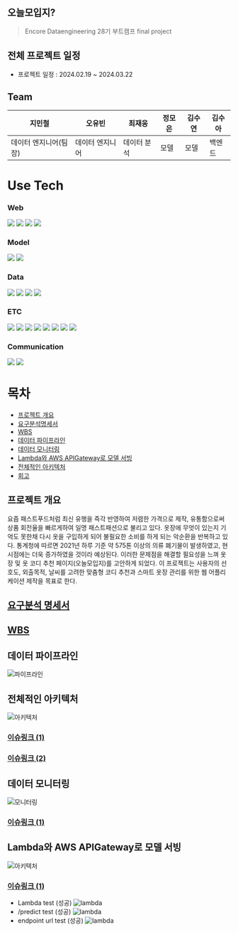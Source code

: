 ## 오늘모입지?
> Encore Dataengineering 28기 부트캠프 final project
> 
## 전체 프로젝트 일정
* 프로젝트 일정 : 2024.02.19 ~ 2024.03.22
  
## Team
|지민철|오유빈|최재웅|정모은|김수연|김수아|
|-----|-----|-----|-----|-----|-----|
|데이터 엔지니어(팀장)|데이터 엔지니어|데이터 분석|모델|모델|백엔드|

# Use Tech
### Web
<!-- <div align=center>  -->
<img src="https://img.shields.io/badge/springboot-6DB33F?style=for-the-badge&logo=springboot&logoColor=white"> <img src="https://img.shields.io/badge/css-1572B6?style=for-the-badge&logo=css3&logoColor=white"> <img src="https://img.shields.io/badge/html5-E34F26?style=for-the-badge&logo=html5&logoColor=white"> <img src="https://img.shields.io/badge/javascript-F7DF1E?style=for-the-badge&logo=javascript&logoColor=black">
<!-- </div> -->

### Model
<!-- <div align=center> -->
<img src="https://img.shields.io/badge/googlecolab-F9AB00?style=for-the-badge&logo=googlecolab&logoColor=black"> <img src="https://img.shields.io/badge/aws rekognition-569A31?style=for-the-badge&logo=&logoColor=black">
<!-- </div> -->

### Data
<!-- <div align=center> -->
<img src="https://img.shields.io/badge/amazons3-569A31?style=for-the-badge&logo=amazons3&logoColor=black"> <img src="https://img.shields.io/badge/airflow-017CEE?style=for-the-badge&logo=apacheairflow&logoColor=black"> <img src="https://img.shields.io/badge/mariadb-003545?style=for-the-badge&logo=mariadb&logoColor=black"> <img src="https://img.shields.io/badge/selenium-43B02A?style=for-the-badge&logo=selenium&logoColor=black">
<!-- </div> -->

### ETC
<!-- <div align=center> -->
<img src="https://img.shields.io/badge/linux-FCC624?style=for-the-badge&logo=linux&logoColor=black"> <img src="https://img.shields.io/badge/ec2-FF9900?style=for-the-badge&logo=amazonec2&logoColor=black"> <img src="https://img.shields.io/badge/apigateway-FF4F8B?style=for-the-badge&logo=amazonapigateway&logoColor=black"> <img src="https://img.shields.io/badge/lambda-FF9900?style=for-the-badge&logo=awslambda&logoColor=black"> <img src="https://img.shields.io/badge/prometheus-E6522C?style=for-the-badge&logo=prometheus&logoColor=black"> <img src="https://img.shields.io/badge/grafana-F46800?style=for-the-badge&logo=grafana&logoColor=black"> <img src="https://img.shields.io/badge/docker-2496ED?style=for-the-badge&logo=docker&logoColor=black"> <img src="https://img.shields.io/badge/ubuntu-E95420?style=for-the-badge&logo=ubuntu&logoColor=black"> <!-- </div> -->

### Communication
<!-- <div align=center> -->
<img src="https://img.shields.io/badge/github-181717?style=for-the-badge&logo=github&logoColor=white"> <img src="https://img.shields.io/badge/slack-4A154B?style=for-the-badge&logo=slack&logoColor=white">
<!-- </div> -->

# 목차
* [프로젝트 개요](##프로젝트-개요)
* [요구분석명세서](#요구분석-명세서)
* [WBS](#wbs)
* [데이터 파이프라인](#데이터-파이프라인)
* [데이터 모니터링](#데이터-모니터링)
* [Lambda와 AWS APIGateway로 모델 서빙](#lambda와-aws-apigateway로-모델-서빙)
* [전체적인 아키텍처](#전체적인-아키텍처)
* [회고](#회고)

## 프로젝트 개요
요즘 패스트푸드처럼 최신 유행을 즉각 반영하여 저렴한 가격으로 제작, 유통함으로써 상품 회전율을 빠르게하여 일명 패스트패션으로 불리고 있다. 옷장에 무엇이 있는지 기억도 못한채 다시 옷을 구입하게 되어 불필요한 소비를 하게 되는 악순환을 반복하고 있다. 통계청에 따르면 2021년 하루 기준 약 575톤 이상의 의류 폐기물이 발생하였고, 현시점에는 더욱 증가하였을 것이라 예상된다. 이러한 문제점을 해결할 필요성을 느껴 옷장 및 옷 코디 추천 페이지(오늘모입지)를 고안하게 되었다. 이 프로젝트는 사용자의 선호도, 외출목적, 날씨를 고려한 맞춤형 코디 추천과 스마트 옷장 관리를 위한 웹 어플리케이션 제작을 목표로 한다.

## [요구분석 명세서](https://docs.google.com/document/d/1GnTlrJgWTk3o4aaLqI1ZXnLC5DrBan0ntmjrJnWubdo/edit)
## [WBS](https://docs.google.com/spreadsheets/d/1FakvPad7NTO7V1t1Nr_8PB-BNMYLDHi1/edit#gid=1543558811)
## 데이터 파이프라인
![파이프라인](/img/데이터파이프라인.png)
## 전체적인 아키텍처
![아키텍처](/img/아키텍처.png)
### [이슈링크 (1)](https://github.com/jiminchur/Recommend-Model_Closet-Cody/issues/4)
### [이슈링크 (2)](https://github.com/jiminchur/Recommend-Model_Closet-Cody/issues/5)
## 데이터 모니터링
![모니터링](/img/모니터링.png)
### [이슈링크 (1)](https://github.com/jiminchur/Recommend-Model_Closet-Cody/issues/12)
## Lambda와 AWS APIGateway로 모델 서빙
![아키텍처](/img/webserving01.png)
### [이슈링크 (1)](https://github.com/jiminchur/Recommend-Model_Closet-Cody/issues/18)
* Lambda test (성공)
![lambda](/img/ppt_lambda-test.gif)
* /predict test (성공)
![lambda](/img/ppt_-_predict-test%20(1).gif)
* endpoint url test (성공)
![lambda](/img/ppt_endpoint-url-test.gif)




